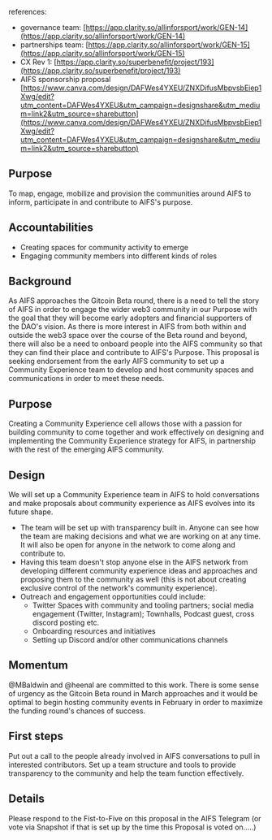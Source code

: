
references:
- governance team: [https://app.clarity.so/allinforsport/work/GEN-14](https://app.clarity.so/allinforsport/work/GEN-14) 
- partnerships team: [https://app.clarity.so/allinforsport/work/GEN-15](https://app.clarity.so/allinforsport/work/GEN-15) 
- CX Rev 1: [https://app.clarity.so/superbenefit/project/193](https://app.clarity.so/superbenefit/project/193) 
- AIFS sponsorship proposal [https://www.canva.com/design/DAFWes4YXEU/ZNXDifusMbpvsbEiep1Xwg/edit?utm_content=DAFWes4YXEU&utm_campaign=designshare&utm_medium=link2&utm_source=sharebutton](https://www.canva.com/design/DAFWes4YXEU/ZNXDifusMbpvsbEiep1Xwg/edit?utm_content=DAFWes4YXEU&utm_campaign=designshare&utm_medium=link2&utm_source=sharebutton)  


## Purpose
To map, engage, mobilize and provision the communities around AIFS to inform, participate in and contribute to AIFS's purpose.
## Accountabilities
- Creating spaces for community activity to emerge
- Engaging community members into different kinds of roles

## Background
As AIFS approaches the Gitcoin Beta round, there is a need to tell the story of AIFS in order to engage the wider web3 community in our Purpose with the goal that they will become early adopters and financial supporters of the DAO's vision. 
As there is more interest in AIFS from both within and outside the web3 space over the course of the Beta round and beyond, there will also be a need to onboard people into the AIFS community so that they can find their place and contribute to AIFS's Purpose.
This proposal is seeking endorsement from the early AIFS community to set up a Community Experience team to develop and host community spaces and communications in order to meet these needs.
## Purpose
Creating a Community Experience cell allows those with a passion for building community to come together and work effectively on designing and implementing the Community Experience strategy for AIFS, in partnership with the rest of the emerging AIFS community. 
## Design
We will set up a Community Experience team in AIFS to hold conversations and make proposals about community experience as AIFS evolves into its future shape. 
- The team will be set up with transparency built in. Anyone can see how the team are making decisions and what we are working on at any time. It will also be open for anyone in the network to come along and contribute to.
- Having this team doesn't stop anyone else in the AIFS network from developing different community experience ideas and approaches and proposing them to the community as well (this is not about creating exclusive control of the network's community experience). 
- Outreach and engagement opportunities could include:
	- Twitter Spaces with community and tooling partners; social media engagement (Twitter, Instagram); Townhalls, Podcast guest, cross discord posting etc.
	- Onboarding resources and initiatives
	- Setting up Discord and/or other communications channels

## Momentum
@MBaldwin and @heenal are committed to this work. There is some sense of urgency as the Gitcoin Beta round in March approaches and it would be optimal to begin hosting community events in February in order to maximize the funding round's chances of success.
## First steps
Put out a call to the people already involved in AIFS conversations to pull in interested contributors.
Set up a team structure and tools to provide transparency to the community and help the team function effectively. 
## Details
Please respond to the Fist-to-Five on this proposal in the AIFS Telegram (or vote via Snapshot if that is set up by the time this Proposal is voted on.....)